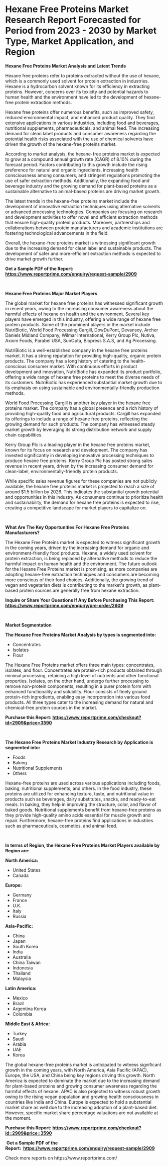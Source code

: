<p><h1>Hexane Free Proteins Market Research Report Forecasted for Period from 2023 -  2030 by Market Type, Market Application, and Region</h1></p><p><strong>Hexane Free Proteins Market Analysis and Latest Trends</strong></p>
<p><p>Hexane free proteins refer to proteins extracted without the use of hexane, which is a commonly used solvent for protein extraction in industries. Hexane is a hydrocarbon solvent known for its efficiency in extracting proteins. However, concerns over its toxicity and potential hazards to human health and the environment have led to the development of hexane-free protein extraction methods.</p><p>Hexane free proteins offer numerous benefits, such as improved safety, reduced environmental impact, and enhanced product quality. They find extensive applications in various industries, including food and beverages, nutritional supplements, pharmaceuticals, and animal feed. The increasing demand for clean label products and consumer awareness regarding the potential health risks associated with the use of chemical solvents have driven the growth of the hexane-free proteins market.</p><p>According to market analysis, the hexane-free proteins market is expected to grow at a compound annual growth rate (CAGR) of 8.10% during the forecast period. Factors contributing to this growth include the rising preference for natural and organic ingredients, increasing health consciousness among consumers, and stringent regulations promoting the use of safer extraction methods. Additionally, the expanding food and beverage industry and the growing demand for plant-based proteins as a sustainable alternative to animal-based proteins are driving market growth.</p><p>The latest trends in the hexane-free proteins market include the development of innovative extraction techniques using alternative solvents or advanced processing technologies. Companies are focusing on research and development activities to offer novel and efficient extraction methods that ensure high-quality protein products. Moreover, partnerships and collaborations between protein manufacturers and academic institutions are fostering technological advancements in the field.</p><p>Overall, the hexane-free proteins market is witnessing significant growth due to the increasing demand for clean label and sustainable products. The development of safer and more-efficient extraction methods is expected to drive market growth further.</p></p>
<p><strong>Get a Sample PDF of the Report:&nbsp; <a href="https://www.reportprime.com/enquiry/request-sample/2909">https://www.reportprime.com/enquiry/request-sample/2909</a></strong></p>
<p>&nbsp;</p>
<p><strong>Hexane Free Proteins Major Market Players</strong></p>
<p><p>The global market for hexane free proteins has witnessed significant growth in recent years, owing to the increasing consumer awareness about the harmful effects of hexane on health and the environment. Several key players have emerged in this industry, offering a wide range of hexane free protein products. Some of the prominent players in the market include NutriBiotic, World Food Processing Cargill, DowDuPont, Devansoy, Archer Daniels Midland Company, Wilmar International, Kerry Group Plc, Nutiva, Axiom Foods, Parabel USA, SunOpta, Biopress S.A.S, and Ag Processing.</p><p>NutriBiotic is a well-established company in the hexane free proteins market. It has a strong reputation for providing high-quality, organic protein products. The company has a long history of catering to the health-conscious consumer market. With continuous efforts in product development and innovation, NutriBiotic has expanded its product portfolio, offering a wide range of hexane free proteins to meet the diverse needs of its customers. NutriBiotic has experienced substantial market growth due to its emphasis on using sustainable and environmentally-friendly production methods.</p><p>World Food Processing Cargill is another key player in the hexane free proteins market. The company has a global presence and a rich history of providing high-quality food and agricultural products. Cargill has expanded its offerings to include a range of hexane free proteins, reflecting the growing demand for such products. The company has witnessed steady market growth by leveraging its strong distribution network and supply chain capabilities.</p><p>Kerry Group Plc is a leading player in the hexane free proteins market, known for its focus on research and development. The company has invested significantly in developing innovative processing techniques to produce hexane free proteins. Kerry Group Plc has posted strong sales revenue in recent years, driven by the increasing consumer demand for clean-label, environmentally-friendly protein products.</p><p>While specific sales revenue figures for these companies are not publicly available, the hexane free proteins market is projected to reach a size of around $1.5 billion by 2026. This indicates the substantial growth potential and opportunities in this industry. As consumers continue to prioritize health and sustainability, the demand for hexane free proteins is expected to rise, creating a competitive landscape for market players to capitalize on.</p></p>
<p>&nbsp;</p>
<p><strong>What Are The Key Opportunities For Hexane Free Proteins Manufacturers?</strong></p>
<p><p>The Hexane Free Proteins market is expected to witness significant growth in the coming years, driven by the increasing demand for organic and environment-friendly food products. Hexane, a widely used solvent for protein extraction, is being replaced by alternative methods to reduce the harmful impact on human health and the environment. The future outlook for the Hexane Free Proteins market is promising, as more companies are adopting hexane-free extraction techniques and consumers are becoming more conscious of their food choices. Additionally, the growing trend of vegan and vegetarian diets is contributing to the market's growth, as plant-based protein sources are generally free from hexane extraction.</p></p>
<p><strong>Inquire or Share Your Questions If Any Before Purchasing This Report: <a href="https://www.reportprime.com/enquiry/pre-order/2909">https://www.reportprime.com/enquiry/pre-order/2909</a></strong></p>
<p>&nbsp;</p>
<p><strong>Market Segmentation</strong></p>
<p><strong>The Hexane Free Proteins Market Analysis by types is segmented into:</strong></p>
<p><ul><li>Concentrates</li><li>Isolates</li><li>Flour</li></ul></p>
<p><p>The Hexane Free Proteins market offers three main types: concentrates, isolates, and flour. Concentrates are protein-rich products obtained through minimal processing, retaining a high level of nutrients and other functional properties. Isolates, on the other hand, undergo further processing to remove non-protein components, resulting in a purer protein form with enhanced functionality and solubility. Flour consists of finely ground protein-rich ingredients, enabling easy incorporation into various food products. All three types cater to the increasing demand for natural and chemical-free protein sources in the market.</p></p>
<p><strong>Purchase this Report:&nbsp;<a href="https://www.reportprime.com/checkout?id=2909&price=3590">https://www.reportprime.com/checkout?id=2909&price=3590</a></strong></p>
<p>&nbsp;</p>
<p><strong>The Hexane Free Proteins Market Industry Research by Application is segmented into:</strong></p>
<p><ul><li>Foods</li><li>Baking</li><li>Nutritional Supplements</li><li>Others</li></ul></p>
<p><p>Hexane-free proteins are used across various applications including foods, baking, nutritional supplements, and others. In the food industry, these proteins are utilized for enhancing texture, taste, and nutritional value in products such as beverages, dairy substitutes, snacks, and ready-to-eat meals. In baking, they help in improving the structure, color, and flavor of baked goods. Nutritional supplements benefit from hexane-free proteins as they provide high-quality amino acids essential for muscle growth and repair. Furthermore, hexane-free proteins find applications in industries such as pharmaceuticals, cosmetics, and animal feed.</p></p>
<p>&nbsp;</p>
<p><strong>In terms of Region, the Hexane Free Proteins Market Players available by Region are:</strong></p>
<p>
    <p> <strong> North America: </strong>
        <ul>
            <li>United States</li>
            <li>Canada</li>
        </ul>
        </p> 
    <p> <strong> Europe: </strong>
        <ul>
            <li>Germany</li>
            <li>France</li>
            <li>U.K.</li>
            <li>Italy</li>
            <li>Russia</li>
        </ul>
        </p> 
    <p> <strong> Asia-Pacific: </strong>
        <ul>
            <li>China</li>
            <li>Japan</li>
            <li>South Korea</li>
            <li>India</li>
            <li>Australia</li>
            <li>China Taiwan</li>
            <li>Indonesia</li>
            <li>Thailand</li>
            <li>Malaysia</li>
        </ul>
        </p> 
    <p> <strong> Latin America: </strong>
        <ul>
            <li>Mexico</li>
            <li>Brazil</li>
            <li>Argentina Korea</li>
            <li>Colombia</li>
        </ul>
        </p> 
    <p> <strong> Middle East & Africa: </strong>
        <ul>
            <li>Turkey</li>
            <li>Saudi</li>
            <li>Arabia</li>
            <li>UAE</li>
            <li>Korea</li>
        </ul>
    </p>
    </p>
<p><p>The global hexane-free proteins market is anticipated to witness significant growth in the coming years, with North America, Asia Pacific (APAC), Europe, the USA, and China being key regions driving this growth. North America is expected to dominate the market due to the increasing demand for plant-based proteins and growing consumer awareness regarding the harmful effects of hexane. APAC is also projected to witness robust growth owing to the rising vegan population and growing health consciousness in countries like India and China. Europe is expected to hold a substantial market share as well due to the increasing adoption of a plant-based diet. However, specific market share percentage valuations are not available at the moment.</p></p>
<p><strong>Purchase this Report: <a href="https://www.reportprime.com/checkout?id=2909&price=3590">https://www.reportprime.com/checkout?id=2909&price=3590</a></strong></p>
<p>&nbsp;<strong>Get a Sample PDF of the Report:&nbsp;&nbsp;<a href="https://www.reportprime.com/enquiry/request-sample/2909">https://www.reportprime.com/enquiry/request-sample/2909</a></strong></p>
<p><strong></strong></p>
<p>Check more reports on https://www.reportprime.com/</p>